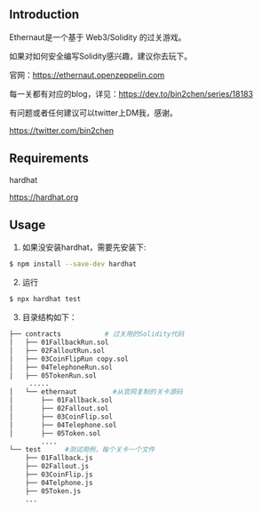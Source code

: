 ## Introduction
Ethernaut是一个基于 Web3/Solidity 的过关游戏。

如果对如何安全编写Solidity感兴趣，建议你去玩下。

官网：https://ethernaut.openzeppelin.com



每一关都有对应的blog，详见：https://dev.to/bin2chen/series/18183

有问题或者任何建议可以twitter上DM我，感谢。

https://twitter.com/bin2chen

## Requirements
hardhat 

https://hardhat.org


## Usage

1. 如果没安装hardhat，需要先安装下:

``` sh
$ npm install --save-dev hardhat
```

2. 运行

``` sh
$ npx hardhat test
```
3. 目录结构如下：

```sh
├── contracts           # 过关用的Solidity代码
│   ├── 01FallbackRun.sol
│   ├── 02FalloutRun.sol
│   ├── 03CoinFlipRun copy.sol
│   ├── 04TelephoneRun.sol
│   ├── 05TokenRun.sol
     .....
│   └── ethernaut         #从官网复制的关卡源码
│       ├── 01Fallback.sol
│       ├── 02Fallout.sol
│       ├── 03CoinFlip.sol
│       ├── 04Telephone.sol
│       ├── 05Token.sol
        ....
└── test      #测试用例，每个关卡一个文件
    ├── 01Fallback.js  
    ├── 02Fallout.js
    ├── 03CoinFlip.js
    ├── 04Telphone.js
    ├── 05Token.js
    ...
```


